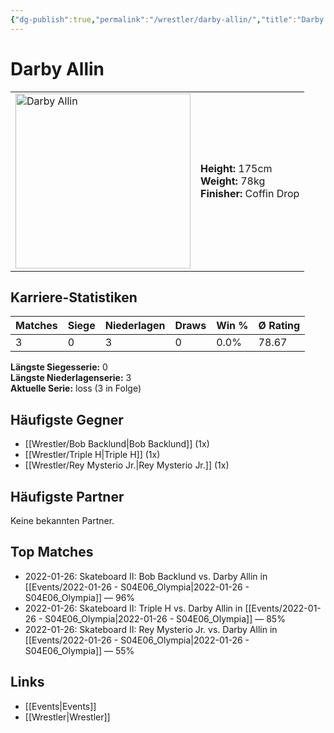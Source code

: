 ```yaml
---
{"dg-publish":true,"permalink":"/wrestler/darby-allin/","title":"Darby Allin","tags":["wrestler"],"noteIcon":""}
---
```



# Darby Allin

<table>
        <tr>
        <td><img src="https://github.com/CptSpaulding1980/choke-slam-wrestling/releases/download/images/Darby_Allin.png" width="280" alt="Darby Allin"></td>
        <td>
        <b>Height:</b> 175cm<br>
        <b>Weight:</b> 78kg<br>
        <b>Finisher:</b> Coffin Drop<br>
        </td>
        </tr>
        </table>
        
## Karriere-Statistiken

| Matches | Siege | Niederlagen | Draws | Win % | Ø Rating |
|---------|-------|-------------|-------|-------|-----------|
| 3 | 0 | 3 | 0 | 0.0% | 78.67 |

**Längste Siegesserie:** 0<br>**Längste Niederlagenserie:** 3<br>**Aktuelle Serie:** loss (3 in Folge)


## Häufigste Gegner
- [[Wrestler/Bob Backlund\|Bob Backlund]] (1x)
- [[Wrestler/Triple H\|Triple H]] (1x)
- [[Wrestler/Rey Mysterio Jr.\|Rey Mysterio Jr.]] (1x)

## Häufigste Partner
Keine bekannten Partner.

## Top Matches
- 2022-01-26: Skateboard II: Bob Backlund vs. Darby Allin in [[Events/2022-01-26 - S04E06_Olympia\|2022-01-26 - S04E06_Olympia]] — 96%
- 2022-01-26: Skateboard II: Triple H vs. Darby Allin in [[Events/2022-01-26 - S04E06_Olympia\|2022-01-26 - S04E06_Olympia]] — 85%
- 2022-01-26: Skateboard II: Rey Mysterio Jr. vs. Darby Allin in [[Events/2022-01-26 - S04E06_Olympia\|2022-01-26 - S04E06_Olympia]] — 55%

## Links
- [[Events\|Events]]
- [[Wrestler\|Wrestler]]
